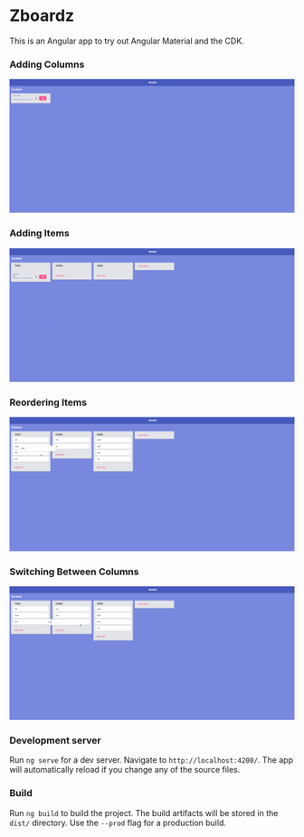 # Zboardz

This is an Angular app to try out Angular Material and the CDK.

### Adding Columns

![Adding Columns](https://github.com/hallzac2/zboardz/blob/master/demos/adding-columns.gif)

### Adding Items

![Adding Items](https://github.com/hallzac2/zboardz/blob/master/demos/adding-items.gif)

### Reordering Items

![Reordering Items](https://github.com/hallzac2/zboardz/blob/master/demos/reordering-items.gif)

### Switching Between Columns

![Switching Between Columns](https://github.com/hallzac2/zboardz/blob/master/demos/switching-between-columns.gif)

### Development server

Run `ng serve` for a dev server. Navigate to `http://localhost:4200/`. The app will automatically reload if you change any of the source files.

### Build

Run `ng build` to build the project. The build artifacts will be stored in the `dist/` directory. Use the `--prod` flag for a production build.
